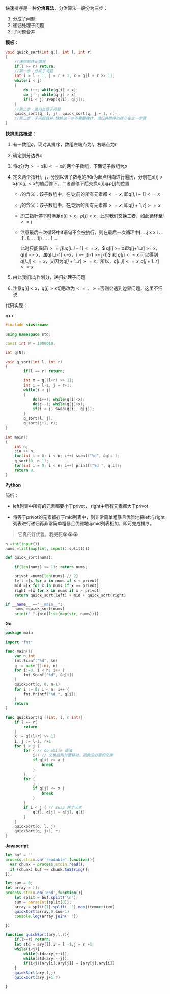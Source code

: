 快速排序是一种**分治算法**，分治算法一般分为三步：

1. 分成子问题
2. 递归处理子问题
3. 子问题合并

**模板：**

```cpp
void quick_sort(int q[], int l, int r)
{
    //递归的终止情况
    if(l >= r) return;
    //第一步：分成子问题
    int i = l - 1, j = r + 1, x = q[l + r >> 1];
    while(i < j)
    {
        do i++; while(q[i] < x);
        do j--; while(q[j] > x);
        if(i < j) swap(q[i], q[j]);
    }
    //第二步：递归处理子问题
    quick_sort(q, l, j), quick_sort(q, j + 1, r);
    //第三步：子问题合并.快排这一步不需要操作，但归并排序的核心在这一步骤
}
```

**快排思路概述**：

1. 有一数组$q$，现对其排序，数组左端点为$l$，右端点为$r$

2. 确定划分边界$x$

3. 将$q$分为$>=x$和$<=x$的两个子数组，下面记子数组为$p$

4. 定义两个指针$i$，$j$，分别以该子数组的$l$和$r$为起点相向进行遍历，分别在$p[i]>x$和$p[j]<x$的值后停下，二者都停下后交换$p[i]$与$p[j]$的位置
   
   + $i$的含义：该子数组中，在$i$之前的所有元素都$<=x$, 即$q[l, i-1]<=x$
   
   + $j$的含义：该子数组中，在$j$之后的所有元素都$>=x$, 即$q[j+1, r]>=x$
   
   + 即二指针停下时满足$p[i]>x$，$p[j]<x$，此时我们交换二者，如此循环至$i>=j$
   
   + 注意最后一次循环中if语句不会被执行，则在最后一次循环中[. . .j x x i . . .]   ,  [. . . i(j) . . . ] ...
     
       此时只能保证$i >= j$和$q[l..i-1] <= x$，$ q[i] >= x$和$q[j+1..r] >= x$，$q[j] <= x$，由$q[l..i-1] <=x$，$i >= j(i-1 >= j-1)$ 和 $q[j] <= x$ 可以得到 $q[l..j] <= x$，又因为$q[j+1..r] >= x$，所以，$q[l..j] <= x,q[j+1..r] >= x$

5. 由此我们以$j$作划分，递归处理子问题

6. 注意$q[i]<x$，$q[j]>x$切忌改为$<=，>=$否则会遇到边界问题，这里不细说

代码实现：

**c++**

```cpp
#include <iostream>

using namespace std;

const int N = 1000010;

int q[N];

void q_sort(int l, int r)
{
        if(l == r) return;

        int x = q[(l+r) >> 1];
        int i = l-1, j = r+1;
        while(i < j)
        {
            do(i++); while(q[i]<x);
            do(j--); while(q[j]>x);
            if(i < j) swap(q[i], q[j]);
        }
        q_sort(l, j);
        q_sort(j+1, r);
}

int main()
{
    int n;
    cin >> n;
    for(int i = 0; i < n; i++) scanf("%d", &q[i]);
    q_sort(0, n-1);
    for(int i = 0; i < n; i++) printf("%d ", q[i]);
    return 0;
}
```

**Python**

简析：

+ left列表中所有的元素都要小于privot， right中所有元素都大于privot

+ 将等于privot的元素都存于mid列表中，则非常简单粗暴且优雅地将left与right列表进行递归再非常简单粗暴且优雅地与mid列表相加，即可完成排序。

>  它真的好优雅，我哭死😭😭😭

```python
n =int(input())
nums =list(map(int, input().split()))

def quick_sort(nums):

    if(len(nums) <= 1): return nums;

    privot =nums[len(nums) // 2]
    left =[x for x in nums if x < privot]
    mid =[x for x in nums if x == privot]
    right =[x for x in nums if x > privot]
    return quick_sort(left) + mid + quick_sort(right)

if __name__ =="__main__":
    nums =quick_sort(nums)
    print(" ".join(list(map(str, nums))))
```

**Go**

```go
package main

import "fmt"

func main(){
    var n int
    fmt.Scanf("%d", &n)
    q := make([]int, n)
    for i:=0; i < n; i++ {
        fmt.Scanf("%d", &q[i])
    }
    quickSort(q, 0, n-1)
    for i := 0; i < n; i++ {
        fmt.Printf("%d ", q[i])
    } 
    return
}

func quickSort(q []int, l, r int){
    if l == r{
        return
    }
    x := q[(l+r) >> 1]
    i, j := l-1, r+1
    for i < j {
        for { // do while 语法
            i++ // 交换后指针要移动，避免没必要的交换
            if q[i] >= x {
                break
            }
        }
        for {
            j--
            if q[j] <= x {
                break
            }
        }
        if i < j { // swap 两个元素
            q[i], q[j] = q[j], q[i]
        }
    }
    quickSort(q, l, j)
    quickSort(q, j+1, r)
}
```

**Javascript**

```javascript
let buf = ''
process.stdin.on('readable',function(){
  var chunk = process.stdin.read();
  if (chunk) buf += chunk.toString(); 
});

let sum = 0;
let array = [];
process.stdin.on('end',function(){
    let split = buf.split('\n');
    sum = parseInt(split[0]);
    array = split[1].split(' ').map(item=>+item)
    quickSort(array,0,sum-1)
    console.log(array.join(' '))

})

function quickSort(ary,l,r){
    if(l>=r) return;
    let std = ary[l],i = l -1,j = r +1
    while(i<j){
        while(std>ary[++i]);
        while(std<ary[--j]);
        if(i<j)[ary[i],ary[j]] = [ary[j],ary[i]]
    }
    quickSort(ary,l,j)
    quickSort(ary,j+1,r)

}
```
